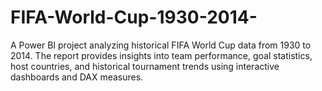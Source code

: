 # FIFA-World-Cup-1930-2014-
A Power BI project analyzing historical FIFA World Cup data from 1930 to 2014. The report provides insights into team performance, goal statistics, host countries, and historical tournament trends using interactive dashboards and DAX measures.
